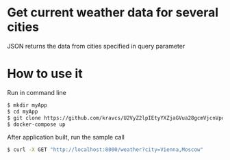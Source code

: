 # Get current weather data for several cities

JSON returns the data from cities specified in query parameter

# How to use it

Run in command line

```bash
$ mkdir myApp
$ cd myApp
$ git clone https://github.com/kravcs/U2VyZ2lpIEtyYXZjaGVua28gcmVjcnVpdG1lbnQgdGFzaw-.git
$ docker-compose up
```

After application built, run the sample call

```bash
$ curl -X GET "http://localhost:8000/weather?city=Vienna,Moscow"
```